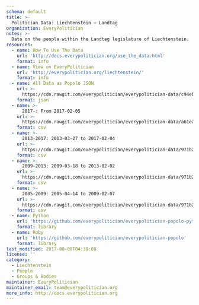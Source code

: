 ```yaml
---
schema: default
title: >-
  Politician Data: Liechtenstein — Landtag
organization: EveryPolitician
notes: >-
  Data on the people within the Landtag legislature of Liechtenstein.
resources:
  - name: How To Use The Data
    url: 'http://docs.everypolitician.org/use_the_data.html'
    format: info
  - name: View on EveryPolitician
    url: 'http://everypolitician.org/liechtenstein/'
    format: info
  - name: All Data as Popolo JSON
    url: >-
      https://cdn.rawgit.com/everypolitician/everypolitician-data/c94ebbf5f11ef1936f288ad35855f844988cf811/data/Liechtenstein/Landtag/ep-popolo-v1.0.json
    format: json
  - name: >-
      2017-: From 2017-02-05
    url: >-
      https://cdn.rawgit.com/everypolitician/everypolitician-data/a61eaf9c80ca2a7276600cb6a11eef51d8687292/data/Liechtenstein/Landtag/term-2017.csv
    format: csv
  - name: >-
      2013-2017: 2013-03-27 to 2017-02-04
    url: >-
      https://cdn.rawgit.com/everypolitician/everypolitician-data/971b2cc693f8ff97c8f7d0da6b2221fe616effc8/data/Liechtenstein/Landtag/term-2013.csv
    format: csv
  - name: >-
      2009-2013: 2009-03-18 to 2013-02-02
    url: >-
      https://cdn.rawgit.com/everypolitician/everypolitician-data/971b2cc693f8ff97c8f7d0da6b2221fe616effc8/data/Liechtenstein/Landtag/term-2009.csv
    format: csv
  - name: >-
      2005-2009: 2005-04-14 to 2009-02-07
    url: >-
      https://cdn.rawgit.com/everypolitician/everypolitician-data/971b2cc693f8ff97c8f7d0da6b2221fe616effc8/data/Liechtenstein/Landtag/term-2005.csv
    format: csv
  - name: Python
    url: 'https://github.com/everypolitician/everypolitician-popolo-python'
    format: library
  - name: Ruby
    url: 'https://github.com/everypolitician/everypolitician-popolo'
    format: library
last_modified: 2017-08-08T04:39:08
license: ''
category:
  - Liechtenstein
  - People
  - Groups & Bodies
maintainer: EveryPolitician
maintainer_email: team@everypolitician.org
more_info: http://docs.everypolitician.org
---
```

